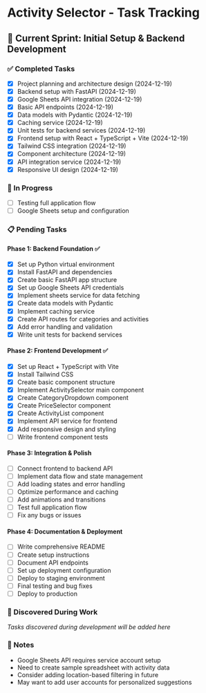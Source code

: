 # Activity Selector - Task Tracking

## 🎯 Current Sprint: Initial Setup & Backend Development

### ✅ Completed Tasks
- [x] Project planning and architecture design (2024-12-19)
- [x] Backend setup with FastAPI (2024-12-19)
- [x] Google Sheets API integration (2024-12-19)
- [x] Basic API endpoints (2024-12-19)
- [x] Data models with Pydantic (2024-12-19)
- [x] Caching service (2024-12-19)
- [x] Unit tests for backend services (2024-12-19)
- [x] Frontend setup with React + TypeScript + Vite (2024-12-19)
- [x] Tailwind CSS integration (2024-12-19)
- [x] Component architecture (2024-12-19)
- [x] API integration service (2024-12-19)
- [x] Responsive UI design (2024-12-19)

### 🔄 In Progress
- [ ] Testing full application flow
- [ ] Google Sheets setup and configuration

### 📋 Pending Tasks

#### Phase 1: Backend Foundation ✅
- [x] Set up Python virtual environment
- [x] Install FastAPI and dependencies
- [x] Create basic FastAPI app structure
- [x] Set up Google Sheets API credentials
- [x] Implement sheets service for data fetching
- [x] Create data models with Pydantic
- [x] Implement caching service
- [x] Create API routes for categories and activities
- [x] Add error handling and validation
- [x] Write unit tests for backend services

#### Phase 2: Frontend Development ✅
- [x] Set up React + TypeScript with Vite
- [x] Install Tailwind CSS
- [x] Create basic component structure
- [x] Implement ActivitySelector main component
- [x] Create CategoryDropdown component
- [x] Create PriceSelector component
- [x] Create ActivityList component
- [x] Implement API service for frontend
- [x] Add responsive design and styling
- [ ] Write frontend component tests

#### Phase 3: Integration & Polish
- [ ] Connect frontend to backend API
- [ ] Implement data flow and state management
- [ ] Add loading states and error handling
- [ ] Optimize performance and caching
- [ ] Add animations and transitions
- [ ] Test full application flow
- [ ] Fix any bugs or issues

#### Phase 4: Documentation & Deployment
- [ ] Write comprehensive README
- [ ] Create setup instructions
- [ ] Document API endpoints
- [ ] Set up deployment configuration
- [ ] Deploy to staging environment
- [ ] Final testing and bug fixes
- [ ] Deploy to production

### 🐛 Discovered During Work
*Tasks discovered during development will be added here*

### 📝 Notes
- Google Sheets API requires service account setup
- Need to create sample spreadsheet with activity data
- Consider adding location-based filtering in future
- May want to add user accounts for personalized suggestions 